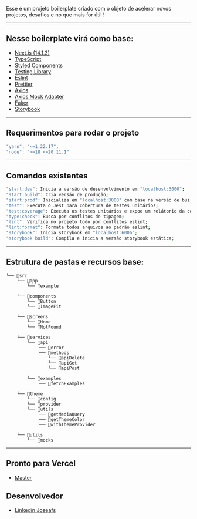 Esse é um projeto boilerplate criado com o objeto de acelerar novos projetos, desafios e no que mais for útil !

---

## Nesse boilerplate virá como base:

- [Next.js (14.1.3)](https://nextjs.org/)
- [TypeScript](https://www.typescriptlang.org/)
- [Styled Components](https://styled-components.com/)
- [Testing Library](https://testing-library.com/)
- [Eslint](https://eslint.org/)
- [Prettier](https://prettier.io/)
- [Axios](https://axios-http.com/)
- [Axios Mock Adapter](https://www.npmjs.com/package/axios-mock-adapter)
- [Faker](https://fakerjs.dev/)
- [Storybook](https://storybook.js.org/)

---

## Requerimentos para rodar o projeto

```bash
"yarn": "<=1.22.17",
"node": ">=18 <=20.11.1"
```

---

## Comandos existentes

```bash
"start:dev": Inicia a versão de desenvolvimento em "localhost:3000";
"start:build": Cria versão de produção;
"start:prod": Inicializa em "localhost:3000" com base na versão de build existente;
"test": Executa o Jest para cobertura de testes unitários;
"test:coverage": Executa os testes unitários e expoe um relátorio da cobertura;
"type:check": Busca por conflitos de tipagem;
"lint": Verifica no projeto todo por conflitos eslint;
"lint:format": Formata todos arquivos ao padrão eslint;
"storybook": Inicia storybook em "localhost:6006";
"storybook build": Compila e inicia a versão storybook estática;
```

---

## Estrutura de pastas e recursos base:

```
└── 📁src
    └── 📁app
        └── 📁example

    └── 📁components
        └── 📁Button
        └── 📁ImageFit

    └── 📁screens
        └── 📁Home
        └── 📁NotFound

    └── 📁services
        └── 📁api
            └── 📁error
            └── 📁methods
                └── 📁apiDelete
                └── 📁apiGet
                └── 📁apiPost

        └── 📁examples
            └── 📁fetchExamples

    └── 📁theme
        └── 📁config
        └── 📁provider
        └── 📁utils
            └── 📁getMediaQuery
            └── 📁getThemeColor
            └── 📁withThemeProvider

    └── 📁utils
        └── 📁mocks
```

---

## Pronto para Vercel

- [Master](https://boilerplate-next-styled-2024.vercel.app/)

## Desenvolvedor

- [Linkedin Joseafs](https://www.linkedin.com/in/i-joseafs/)
